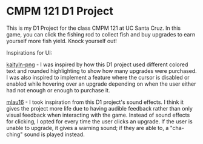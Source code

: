 # CMPM 121 D1 Project

This is my D1 Project for the class CMPM 121 at UC Santa Cruz. In this game, you can click the fishing rod to collect fish and buy upgrades to earn yourself more fish yield. Knock yourself out!

Inspirations for UI:

[kaityln-png](https://github.com/kaitlyn-png/cmpm-121-f25-d1) - I was inspired by how this D1 project used different colored text and rounded highlighting to show how many upgrades were purchased. I was also inspired to implement a feature where the cursor is disabled or enabled while hovering over an upgrade depending on when the user either had not enough or enough to purchase it.

[mlau16](https://github.com/mlau16/cmpm-121-f25-d1/) - I took inspiration from this D1 project's sound effects. I think it gives the project more life due to having audible feedback rather than only visual feedback when interacting with the game. Instead of sound effects for clicking, I opted for every time the user clicks an upgrade. If the user is unable to upgrade, it gives a warning sound; if they are able to, a "cha-ching" sound is played instead.
